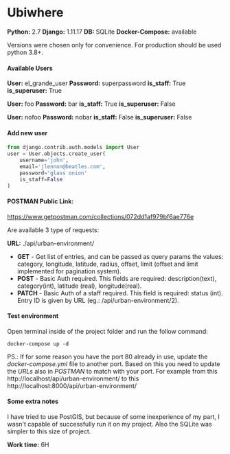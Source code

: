 # Ubiwhere

**Python:** 2.7
**Django:** 1.11.17
**DB:** SQLite
**Docker-Compose:** available

Versions were chosen only for convenience. For production should be used python 3.8+.



#### Available Users

**User:** el_grande_user
**Password:** superpassword
**is_staff:** True
**is_superuser:** True

**User:** foo
**Password:** bar
**is_staff:** True
**is_superuser:** False

**User:** nofoo
**Password:** nobar
**is_staff:** False
**is_superuser:** False



#### Add new user

```python
from django.contrib.auth.models import User
user = User.objects.create_user(
    username='john',
    email='jlennon@beatles.com',
    password='glass onion'
    is_staff=False
)
```



#### **POSTMAN Public Link:** 

https://www.getpostman.com/collections/072dd1af979bf6ae776e

Are available 3 type of requests:

**URL:** ./api/urban-environment/

- **GET** - Get list of entries, and can be passed as query params the values: category, longitude, latitude, radius, offset, limit (offset and limit implemented for pagination system).
- **POST** - Basic Auth required. This fields are required: description(text), category(int), latitude (real), longitude(real).
- **PATCH** - Basic Auth of a staff required. This field is required: status (int). Entry ID is given by URL (eg.: /api/urban-environment/2).



#### Test environment

Open terminal inside of the project folder and run the follow command:

```shell
docker-compose up -d
```


PS.: If for some reason you have the port 80 already in use, update the *docker-compose.yml* file to another port. Based on this you need to update the *URLs* also in *POSTMAN* to match with your port. For example from this http://localhost/api/urban-environment/ to this http://localhost:8000/api/urban-environment/ 



#### Some extra notes

I have tried to use PostGIS, but because of some inexperience of my part, I wasn't capable of successfully run it on my project. Also the SQLite was simpler to this size of project.



**Work time:** 6H